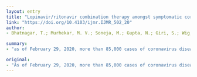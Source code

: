 ```yaml
---
layout: entry
title: "Lopinavir/ritonavir combination therapy amongst symptomatic coronavirus disease 2019 patients in India: Protocol for restricted public health emergency use"
link: "https://doi.org/10.4103/ijmr.IJMR_502_20"
author:
- Bhatnagar, T.; Murhekar, M. V.; Soneja, M.; Gupta, N.; Giri, S.; Wig, N.; Gangakhedkar, R.

summary:
- "as of February 29, 2020, more than 85,000 cases of coronavirus disease 2019 (COVID-19) have been reported from China and 53 other countries with 2,924 deaths. On January 30, 2020, the first laboratory-confirmed case of COVID was reported from Kerala, India."

original:
- "As of February 29, 2020, more than 85,000 cases of coronavirus disease 2019 (COVID-19) have been reported from China and 53 other countries with 2,924 deaths. On January 30, 2020, the first laboratory-confirmed case of COVID was reported from Kerala, India. In view of the earlier evidence about effectiveness of repurposed lopinavir/ritonavir against severe acute respiratory syndrome (SARS) and Middle East respiratory syndrome (MERS) coronavirus (CoV), as well as preliminary docking studies conducted by the ICMR-National Institute of Virology, Pune, the Central Drugs Standard Control Organization approved the restricted public health use of lopinavir/ritonavir combination amongst symptomatic COVID-19 patients detected in the country. Hospitalized adult patients with laboratory-confirmed SARS-CoV-2 infection with any one of the following criteria will be eligible to receive lopinavir/ritonavir for 14 days after obtaining written informed consent: (i) respiratory distress with respiratory rate >/=22/min or SpO2 of <94 per cent; (ii) lung parenchymal infiltrates on chest X-ray; (iii) hypotension defined as systolic blood pressure <90 mmHg or need for vasopressor/inotropic medication; (iv) new-onset organ dysfunction; and (v) high-risk groups - age >60 yr, diabetes mellitus, renal failure, chronic lung disease and immunocompromised persons. Patients will be monitored to document clinical (hospital length of stay and mortality at 14, 28 and 90 days), laboratory (presence of viral RNA in serial throat swab samples) and safety (adverse events and serious adverse events) outcomes. Treatment outcomes amongst initial cases would be useful in providing guidance about the clinical management of patients with COVID-19. If found useful in managing initial SARS-CoV-2-infected patients, further evaluation using a randomized control trial design is warranted to guide future therapeutic use of this combination."
---
```


